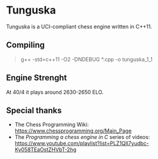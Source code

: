# Tunguska
Tunguska is a UCI-compliant chess engine written in C++11.

## Compiling
>g++ -std=c++11 -O2 -DNDEBUG *.cpp -o tunguska_1_1

## Engine Strenght
At 40/4 it plays around 2630-2650 ELO.

## Special thanks
- The Chess Programming Wiki:
https://www.chessprogramming.org/Main_Page
- The *Programming a chess engine in C* series of videos:
https://www.youtube.com/playlist?list=PLZ1QII7yudbc-Ky058TEaOstZHVbT-2hg